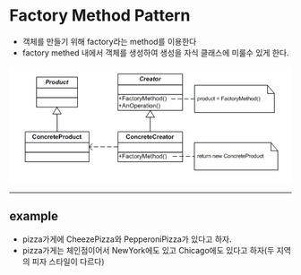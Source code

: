  # Factory Method Pattern
 
 - 객체를 만들기 위해 factory라는 method를 이용한다
 - factory methed 내에서 객체를 생성하여 생성을 자식 클래스에 미룰수 있게 한다.

  ![factory method](./factory_method_pattern.png)
  
  ---


 ## example
 
 - pizza가게에 CheezePizza와 PepperoniPizza가 있다고 하자.
 - pizza가게는 체인점이어서 NewYork에도 있고 Chicago에도 있다고 하자(두 지역의 피자 스타일이 다르다)
